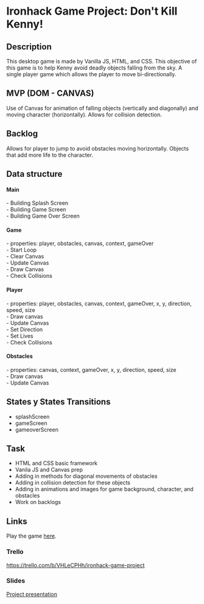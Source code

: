 # Ironhack Game Project: Don't Kill Kenny!

## Description
This desktop game is made by Vanilla JS, HTML, and CSS. This objective of this game is to help Kenny avoid deadly objects falling from the sky. A single player game which allows the player to move bi-directionally.

## MVP (DOM - CANVAS)
Use of Canvas for animation of falling objects (vertically and diagonally) and moving character (horizontally).
Allows for collision detection.

## Backlog
Allows for player to jump to avoid obstacles moving horizontally.
Objects that add more life to the character.

## Data structure
<h4>Main</h4>
- Building Splash Screen</br>
- Building Game Screen</br>
- Building Game Over Screen</br>
<h4>Game</h4>
- properties: player, obstacles, canvas, context, gameOver</br>
- Start Loop</br>
- Clear Canvas</br>
- Update Canvas</br>
- Draw Canvas</br>
- Check Collisions</br>
<h4>Player</h4>
- properties: player, obstacles, canvas, context, gameOver, x, y, direction, speed, size</br>
- Draw canvas</br>
- Update Canvas</br>
- Set Direction</br>
- Set Lives</br>
- Check Collisions</br>
<h4>Obstacles</h4>
- properties: canvas, context, gameOver, x, y, direction, speed, size</br>
- Draw canvas</br>
- Update Canvas</br>

## States y States Transitions

- splashScreen
- gameScreen
- gameoverScreen

## Task

- HTML and CSS basic framework
- Vanila JS and Canvas prep
- Adding in methods for diagonal movements of obstacles
- Adding in collision detection for these objects
- Adding in animations and images for game background, character, and obstacles
- Work on backlogs

## Links

Play the game <a href="https://allynkalda.github.io/Ironhack-Game-Project/">here<a/>.
### Trello
https://trello.com/b/VHLeCPHh/ironhack-game-project

### Slides
<a href="https://docs.google.com/presentation/d/1bQnzEAMGM-gVfmzLApqWcXTQP7W3AYYjLDng66JaAjM/edit#slide=id.g568202fee7_0_370">Project presentation</a>
